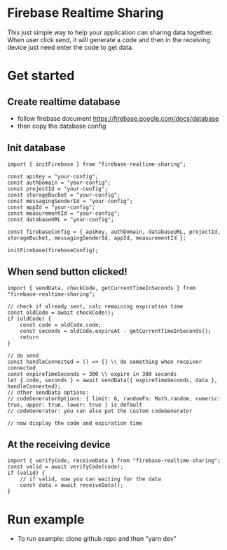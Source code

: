 # Firebase Realtime Sharing

This just simple way to help your application can sharing data together. When user click send, it will generate a code and then in the receiving device just need enter the code to get data.

# Get started

## Create realtime database

- follow firebase document https://firebase.google.com/docs/database
- then copy the database config

## Init database

```
import { initFirebase } from "firebase-realtime-sharing";

const apiKey = "your-config";
const authDomain = "your-config";
const projectId = "your-config";
const storageBucket = "your-config";
const messagingSenderId = "your-config";
const appId = "your-config";
const measurementId = "your-config";
const databaseURL = "your-config";

const firebaseConfig = { apiKey, authDomain, databaseURL, projectId, storageBucket, messagingSenderId, appId, measurementId };

initFirebase(firebaseConfig);
```

## When send button clicked!

```
import { sendData, checkCode, getCurrentTimeInSeconds } from "firebase-realtime-sharing";

// check if already sent, calc remaining expiration time
const oldCode = await checkCode();
if (oldCode) {
    const code = oldCode.code;
    const seconds = oldCode.expireAt - getCurrentTimeInSeconds();
    return
}

// do send
const handleConnected = () => {} \\ do something when receiver connected
const expireTimeSeconds = 300 \\ expire in 300 seconds
let { code, seconds } = await sendData({ expireTimeSeconds, data }, handleConnected);
// other sendData options:
// codeGeneratorOptions: { limit: 6, randomFn: Math.random, numeric: true, upper: true, lower: true } is default
// codeGenerator: you can also put the custom codeGenerator

// now display the code and expiration time
```

## At the receiving device

```
import { verifyCode, receiveData } from "firebase-realtime-sharing";
const valid = await verifyCode(code);
if (valid) {
    // if valid, now you can waiting for the data
    const data = await receiveData();
}
```

# Run example

- To run example: clone github repo and then "yarn dev"
